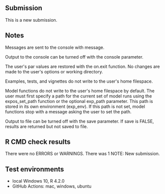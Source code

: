 ## Submission
This is a new submission.

## Notes
Messages are sent to the console with message.

Output to the console can be turned off with the console parameter.

The user's par values are restored with the on.exit function.
No changes are made to the user's options or working directory.

Examples, tests, and vignettes do not write to the user's home filespace.

Model functions do not write to the user's home filespace by default.
The user must first specify a path for the current set of model runs
using the expos_set_path function or the optional exp_path parameter.
This path is stored in its own environment (exp_env). If this path is not
set, model functions stop with a message asking the user to set the path.

Output to file can be turned off with the save parameter.
If save is FALSE, results are returned but not saved to file.

## R CMD check results
There were no ERRORS or WARNINGS.
There was 1 NOTE: New submission.

## Test environments
* local Windows 10, R 4.2.0
* GitHub Actions: mac, windows, ubuntu
